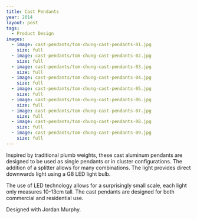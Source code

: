 ```yaml
---
title: Cast Pendants
year: 2014
layout: post
tags:
  - Product Design
images:
  - image: cast-pendants/tom-chung-cast-pendants-01.jpg
    size: full
  - image: cast-pendants/tom-chung-cast-pendants-02.jpg
    size: full
  - image: cast-pendants/tom-chung-cast-pendants-03.jpg
    size: full
  - image: cast-pendants/tom-chung-cast-pendants-04.jpg
    size: full
  - image: cast-pendants/tom-chung-cast-pendants-05.jpg
    size: full
  - image: cast-pendants/tom-chung-cast-pendants-06.jpg
    size: full
  - image: cast-pendants/tom-chung-cast-pendants-07.jpg
    size: full
  - image: cast-pendants/tom-chung-cast-pendants-08.jpg
    size: full
  - image: cast-pendants/tom-chung-cast-pendants-09.jpg
    size: full
---
```


Inspired by traditional plumb weights, these cast aluminum pendants are designed to be used as single pendants or in cluster configurations. The addition of a splitter allows for many combinations. The light provides direct downwards light using a G8 LED light bulb.

The use of LED technology allows for a surprisingly small scale, each light only measures 10-13cm tall. The cast pendants are designed for both commercial and residential use.

Designed with Jordan Murphy.